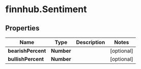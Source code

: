 # finnhub.Sentiment

## Properties

Name | Type | Description | Notes
------------ | ------------- | ------------- | -------------
**bearishPercent** | **Number** |  | [optional] 
**bullishPercent** | **Number** |  | [optional] 


